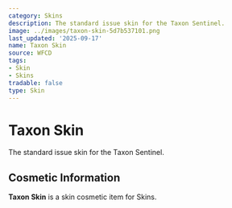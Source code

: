 ```yaml
---
category: Skins
description: The standard issue skin for the Taxon Sentinel.
image: ../images/taxon-skin-5d7b537101.png
last_updated: '2025-09-17'
name: Taxon Skin
source: WFCD
tags:
- Skin
- Skins
tradable: false
type: Skin
---
```


# Taxon Skin

The standard issue skin for the Taxon Sentinel.

## Cosmetic Information

**Taxon Skin** is a skin cosmetic item for Skins.

